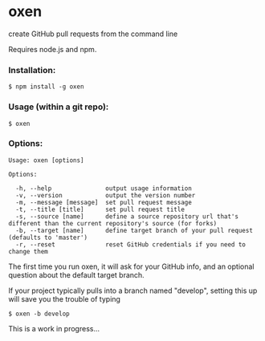 # oxen

create GitHub pull requests from the command line

Requires node.js and npm.

### Installation:

```
$ npm install -g oxen
```


### Usage (within a git repo):

```
$ oxen
```


### Options:

```
Usage: oxen [options]

Options:

  -h, --help               output usage information
  -v, --version            output the version number
  -m, --message [message]  set pull request message
  -t, --title [title]      set pull request title
  -s, --source [name]      define a source repository url that's different than the current repository's source (for forks)
  -b, --target [name]      define target branch of your pull request (defaults to 'master')
  -r, --reset              reset GitHub credentials if you need to change them

```


The first time you run oxen, it will ask for your GitHub info, and an optional question about the default target branch.

If your project typically pulls into a branch named "develop", setting this up will save you the trouble of typing

```
$ oxen -b develop
```

This is a work in progress...